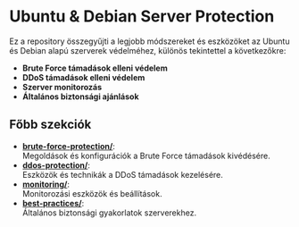 # Ubuntu & Debian Server Protection
Ez a repository összegyűjti a legjobb módszereket és eszközöket az Ubuntu és Debian alapú szerverek védelméhez, különös tekintettel a következőkre:

- **Brute Force támadások elleni védelem**
- **DDoS támadások elleni védelem**
- **Szerver monitorozás**
- **Általános biztonsági ajánlások**

## Főbb szekciók
- [**brute-force-protection/**](brute-force-protection/):  
  Megoldások és konfigurációk a Brute Force támadások kivédésére.
- [**ddos-protection/**](ddos-protection/):  
  Eszközök és technikák a DDoS támadások kezelésére.
- [**monitoring/**](monitoring/):  
  Monitorozási eszközök és beállítások.
- [**best-practices/**](best-practices/):  
  Általános biztonsági gyakorlatok szerverekhez.
